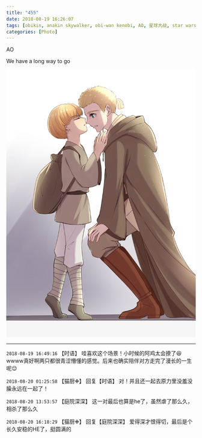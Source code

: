 ```yaml
---
title: "455"
date: 2018-08-19 16:26:07
tags: [obikin, anakin skywalker, obi-wan kenobi, AO, 星球大战, star wars]
categories: [Photo]
---
```


<p>AO</p> 
<p>We have&nbsp;a&nbsp;long&nbsp;way&nbsp;to&nbsp;go<br /></p>

![](https://raw.githubusercontent.com/alicewish/meowchain247/master/img_cVZNdzJtQk9JV2RhcmVjKzRENVd6N0dxSXVid1FHNVowV2JCM2xLZXFYeFJsVG9PRjlBbmZBPT0.jpg)

---

`2018-08-19 16:49:16` 【时语】 哇喜欢这个场景！小时候的阿鸡太会撩了😆wwww真好啊两只都很青涩懵懂的感觉。后来也确实陪伴对方走完了漫长的一生呢😌

`2018-08-20 01:25:58` 【猫厨✙】 回复【时语】 对！并且还一起去原力里没羞没臊永远在一起了！

`2018-08-20 13:53:57` 【庭院深深】 这一对最后也算是he了，虽然虐了那么久，相杀了那么久

`2018-08-20 16:18:29` 【猫厨✙】 回复【庭院深深】 爱得深才恨得切，最后是个长久安稳的HE了，挺圆满的
